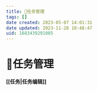 ```yaml
---
title: 📅任务管理
tags: []
date created: 2023-05-07 14:01:31
date updated: 2023-11-28 10:48:47
uid: 1683439291085
---
```


# 📅任务管理

**[[任务|任务编辑]]**
